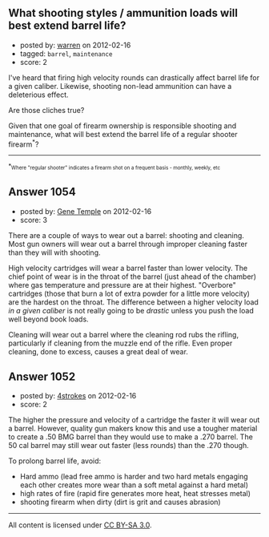 ## What shooting styles / ammunition loads will best extend barrel life?

- posted by: [warren](https://stackexchange.com/users/-1/143-warren) on 2012-02-16
- tagged: `barrel`, `maintenance`
- score: 2

I've heard that firing high velocity rounds can drastically affect barrel life for a given caliber. Likewise, shooting non-lead ammunition can have a deleterious effect.

Are those cliches true? 

Given that one goal of firearm ownership is responsible shooting and maintenance, what will best extend the barrel life of a regular shooter firearm<sup>*</sup>?


---
<sup>*<sub>Where "regular shooter" indicates a firearm shot on a frequent basis - monthly, weekly, etc</sub></sup>


## Answer 1054

- posted by: [Gene Temple](https://stackexchange.com/users/-1/254-gene-temple) on 2012-02-16
- score: 3

There are a couple of ways to wear out a barrel: shooting and cleaning.  Most gun owners will wear out a barrel through improper cleaning faster than they will with shooting.  

High velocity cartridges will wear a barrel faster than lower velocity.  The chief point of wear is in the throat of the barrel (just ahead of the chamber) where gas temperature and pressure are at their highest.  "Overbore" cartridges (those that burn a lot of extra powder for a little more velocity) are the hardest on the throat.  The difference between a higher velocity load *in a given caliber* is not really going to be *drastic* unless you push the load well beyond book loads.

Cleaning will wear out a barrel where the cleaning rod rubs the rifling, particularly if cleaning from the muzzle end of the rifle.  Even proper cleaning, done to excess, causes a great deal of wear.  




## Answer 1052

- posted by: [4strokes](https://stackexchange.com/users/-1/418-4strokes) on 2012-02-16
- score: 2

The higher the pressure and velocity of a cartridge the faster it will wear out a barrel. However, quality gun makers know this and use a tougher material to create a .50 BMG barrel than they would use to make a .270 barrel. The 50 cal barrel may still wear out faster (less rounds) than the .270 though.

To prolong barrel life, avoid:

 - Hard ammo (lead free ammo is harder and two hard metals engaging each other creates more wear than a soft metal against a hard metal)
 - high rates of fire (rapid fire generates more heat, heat stresses metal)
 - shooting firearm when dirty (dirt is grit and causes abrasion)




---

All content is licensed under [CC BY-SA 3.0](https://creativecommons.org/licenses/by-sa/3.0/).
